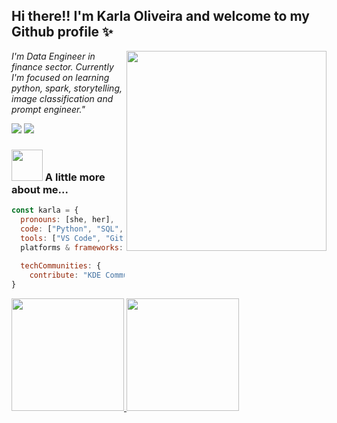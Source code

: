 ## Hi there!! I'm Karla Oliveira and welcome to my Github profile ✨
<img align='right' src="https://user-images.githubusercontent.com/101295603/194767152-7f1fd9ae-87b6-4c95-a671-9531366b61ff.png" width="320">

<p><em>I'm Data Engineer in finance sector. Currently I'm focused on learning python, spark, storytelling, image classification and prompt engineer."</em></p>

<a href = "mailto:kbiancasol@gmail.com"><img src="https://img.shields.io/badge/Gmail-D14836?style=for-the-badge&logo=gmail&logoColor=white" target="_blank"></a>
<a href="https://www.linkedin.com/in/karlaboliveira/" target="_blank"><img src="https://img.shields.io/badge/-LinkedIn-%230077B5?style=for-the-badge&logo=linkedin&logoColor=white" target="_blank"></a>
</div>

### <img src="https://media.giphy.com/media/VgCDAzcKvsR6OM0uWg/giphy.gif" width="50"> A little more about me...

```javascript
const karla = {
  pronouns: [she, her], 
  code: ["Python", "SQL", "JavaScript"],
  tools: ["VS Code", "Git", "Power BI"],
  platforms & frameworks: ["Azure Cloud", "Databricks", "Spark",
                           "Hive", "Teradata", "Atlas MongoDB"],
  techCommunities: {
    contribute: "KDE Community"
}
```

<div>
<a href="https://github.com/kabianca">
<img height="180em" src="https://github-readme-stats.vercel.app/api/top-langs/?username=kabianca&layout=compact&langs_count=7&theme=apprentice"/>
<img height="180em" src="https://github-readme-stats.vercel.app/api?username=kabianca&show_icons=true&theme=apprentice&include_all_commits=true&count_private=true"/>
</div>

<!---
kabianca/kabianca is a ✨ special ✨ repository because its `README.md` (this file) appears on your GitHub profile.
You can click the Preview link to take a look at your changes.
--->
